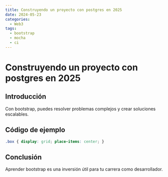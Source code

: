 ```yaml
---
title: Construyendo un proyecto con postgres en 2025
date: 2024-05-23
categories:
  - Web3
tags:
  - bootstrap
  - mocha
  - ci
---
```


# Construyendo un proyecto con postgres en 2025

## Introducción

Con bootstrap, puedes resolver problemas complejos y crear soluciones escalables.

## Código de ejemplo

```css
.box { display: grid; place-items: center; }
```

## Conclusión

Aprender bootstrap es una inversión útil para tu carrera como desarrollador.